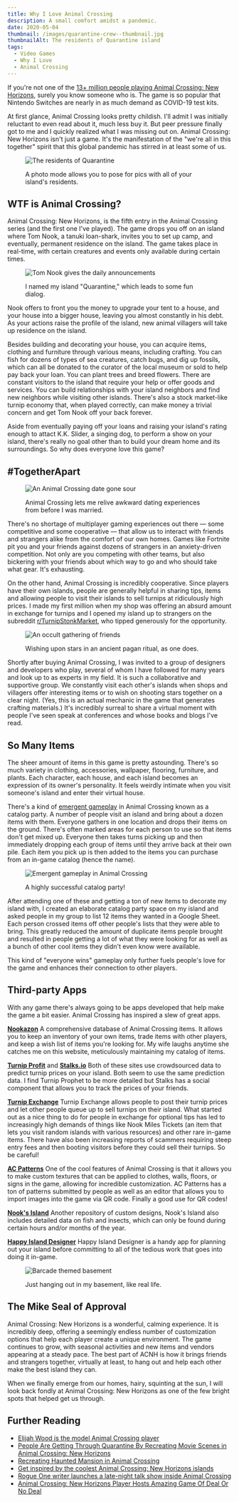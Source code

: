 ```yaml
---
title: Why I Love Animal Crossing
description: A small comfort amidst a pandemic.
date: 2020-05-04
thumbnail: /images/quarantine-crew--thumbnail.jpg
thumbnailAlt: The residents of Quarantine island
tags:
  - Video Games
  - Why I Love
  - Animal Crossing
---
```

If you're not one of the [13+ million people playing Animal Crossing: New Horizons](https://www.polygon.com/2020/5/7/21250384/animal-crossing-new-horizons-sales-nintendo-switch), surely you know someone who is. The game is so popular that Nintendo Switches are nearly in as much demand as COVID-19 test kits.

At first glance, Animal Crossing looks pretty childish. I'll admit I was initially reluctant to even read about it, much less buy it. But peer pressure finally got to me and I quickly realized what I was missing out on. Animal Crossing: New Horizons isn't just a game. It's the manifestation of the "we're all in this together" spirit that this global pandemic has stirred in at least some of us.

<figure>

![The residents of Quarantine](/images/quarantine-crew.jpg)

<figcaption>
A photo mode allows you to pose for pics with all of your island's residents.
</figcaption>
</figure>

## WTF is Animal Crossing?

Animal Crossing: New Horizons, is the fifth entry in the Animal Crossing series (and the first one I've played). The game drops you off on an island where Tom Nook, a tanuki loan-shark, invites you to set up camp, and eventually, permanent residence on the island. The game takes place in real-time, with certain creatures and events only available during certain times.

<figure>

![Tom Nook gives the daily announcements](/images/quarantine-living.jpg)

<figcaption>
I named my island "Quarantine," which leads to some fun dialog.
</figcaption>
</figure>

Nook offers to front you the money to upgrade your tent to a house, and your house into a bigger house, leaving you almost constantly in his debt. As your actions raise the profile of the island, new animal villagers will take up residence on the island.

Besides building and decorating your house, you can acquire items, clothing and furniture through various means, including crafting. You can fish for dozens of types of sea creatures, catch bugs, and dig up fossils, which can all be donated to the curator of the local museum or sold to help pay back your loan. You can plant trees and breed flowers. There are constant visitors to the island that require your help or offer goods and services. You can build relationships with your island neighbors and find new neighbors while visiting other islands. There's also a stock market-like turnip economy that, when played correctly, can make money a trivial concern and get Tom Nook off your back forever.

Aside from eventually paying off your loans and raising your island's rating enough to attact K.K. Slider, a singing dog, to perform a show on your island, there's really no goal other than to build your dream home and its surroundings. So why does everyone love this game?

## \#TogetherApart

<figure>

![An Animal Crossing date gone sour](/images/awkward-date.jpg)

<figcaption>
Animal Crossing lets me relive awkward dating experiences from before I was married.
</figcaption>
</figure>

There's no shortage of multiplayer gaming experiences out there — some competitive and some cooperative — that allow us to interact with friends and strangers alike from the comfort of our own homes. Games like Fortnite pit you and your friends against dozens of strangers in an anxiety-driven competition. Not only are you competing with other teams, but also bickering with your friends about which way to go and who should take what gear. It's exhausting.

On the other hand, Animal Crossing is incredibly cooperative. Since players have their own islands, people are generally helpful in sharing tips, items and allowing people to visit their islands to sell turnips at ridiculously high prices. I made my first million when my shop was offering an absurd amount in exchange for turnips and I opened my island up to strangers on the subreddit [r/TurnipStonkMarket](https://www.reddit.com/r/TurnipStonkMarket/), who tipped generously for the opportunity.

<figure>

![An occult gathering of friends](/images/star-ritual.jpg)

<figcaption>
Wishing upon stars in an ancient pagan ritual, as one does.
</figcaption>
</figure>

Shortly after buying Animal Crossing, I was invited to a group of designers and developers who play, several of whom I have followed for many years and look up to as experts in my field. It is such a collaborative and supportive group. We constantly visit each other's islands when shops and villagers offer interesting items or to wish on shooting stars together on a clear night. (Yes, this is an actual mechanic in the game that generates crafting materials.) It's incredibly surreal to share a virtual moment with people I've seen speak at conferences and whose books and blogs I've read.

## So Many Items

The sheer amount of items in this game is pretty astounding. There's so much variety in clothing, accessories, wallpaper, flooring, furniture, and plants. Each character, each house, and each island becomes an expression of its owner's personality. It feels weirdly intimate when you visit someone's island and enter their virtual house.

There's a kind of [emergent gameplay](https://en.wikipedia.org/wiki/Emergent_gameplay) in Animal Crossing known as a catalog party. A number of people visit an island and bring about a dozen items with them. Everyone gathers in one location and drops their items on the ground. There's often marked areas for each person to use so that items don't get mixed up. Everyone then takes turns picking up and then immediately dropping each group of items until they arrive back at their own pile. Each item you pick up is then added to the items you can purchase from an in-game catalog (hence the name).

<figure>

![Emergent gameplay in Animal Crossing](/images/catalog-party.jpg)

<figcaption>
A highly successful catalog party!
</figcaption>
</figure>

After attending one of these and getting a ton of new items to decorate my island with, I created an elaborate catalog party space on my island and asked people in my group to list 12 items they wanted in a Google Sheet. Each person crossed items off other people's lists that they were able to bring. This greatly reduced the amount of duplicate items people brought and resulted in people getting a lot of what they were looking for as well as a bunch of other cool items they didn't even know were available.

This kind of "everyone wins" gameplay only further fuels people's love for the game and enhances their connection to other players.

## Third-party Apps

With any game there's always going to be apps developed that help make the game a bit easier. Animal Crossing has inspired a slew of great apps.

**[Nookazon](https://nookazon.com/)** A comprehensive database of Animal Crossing items. It allows you to keep an inventory of your own items, trade items with other players, and keep a wish list of items you're looking for. My wife laughs anytime she catches me on this website, meticulously maintaining my catalog of items.

**[Turnip Profit](https://turnipprophet.io/)** and **[Stalks.io](https://stalks.io/)** Both of these sites use crowdsourced data to predict turnip prices on your island. Both seem to use the same prediction data. I find Turnip Prophet to be more detailed but Stalks has a social component that allows you to track the prices of your friends.

**[Turnip Exchange](https://turnip.exchange/)** Turnip Exchange allows people to post their turnip prices and let other people queue up to sell turnips on their island. What started out as a nice thing to do for people in exchange for optional tips has led to increasingly high demands of things like Nook Miles Tickets (an item that lets you visit random islands with various resources) and other rare in-game items. There have also been increasing reports of scammers requiring steep entry fees and then booting visitors before they could sell their turnips. So be careful!

**[AC Patterns](https://acpatterns.com/)** One of the cool features of Animal Crossing is that it allows you to make custom textures that can be applied to clothes, walls, floors, or signs in the game, allowing for incredible customization. AC Patterns has a ton of patterns submitted by people as well as an editor that allows you to import images into the game via QR code. Finally a good use for QR codes!

**[Nook's Island](https://nooksisland.com/designs)** Another repository of custom designs, Nook's Island also includes detailed data on fish and insects, which can only be found during certain hours and/or months of the year.

**[Happy Island Designer](https://eugeneration.github.io/HappyIslandDesigner/)** Happy Island Designer is a handy app for planning out your island before committing to all of the tedious work that goes into doing it in-game.

<figure>

![Barcade themed basement](/images/game-room.jpg)

<figcaption>
Just hanging out in my basement, like real life.
</figcaption>
</figure>

## The Mike Seal of Approval

Animal Crossing: New Horizons is a wonderful, calming experience. It is incredibly deep, offering a seemingly endless number of customization options that help each player create a unique environment. The game continues to grow, with seasonal activities and new items and vendors appearing at a steady pace. The best part of ACNH is how it brings friends and strangers together, virtually at least, to hang out and help each other make the best island they can.

When we finally emerge from our homes, hairy, squinting at the sun, I will look back fondly at Animal Crossing: New Horizons as one of the few bright spots that helped get us through.

## Further Reading

* [Elijah Wood is the model Animal Crossing player](https://www.polygon.com/2020/4/23/21233074/animal-crossing-new-horizons-elijah-wood-model-citizen)
* [People Are Getting Through Quarantine By Recreating Movie Scenes in Animal Crossing: New Horizons](https://www.slashfilm.com/animal-crossing-movie-scenes-recreations/)
* [Recreating Haunted Mansion in Animal Crossing](https://twitter.com/capuchinokappu/status/1256698938603630592)
* [Get inspired by the coolest Animal Crossing: New Horizons islands](https://www.digitaltrends.com/gaming/coolest-animal-crossing-new-horizons-islands/)
* [Rogue One writer launches a late-night talk show inside Animal Crossing](https://www.polygon.com/2020/4/28/21239828/animal-crossing-late-night-talk-show-gary-whitta-rogue-one)
* [Animal Crossing: New Horizons Player Hosts Amazing Game Of Deal Or No Deal](http://www.nintendolife.com/news/2020/04/random_animal_crossing_new_horizons_player_hosts_amazing_game_of_deal_or_no_deal)